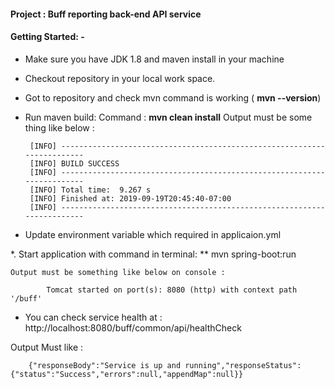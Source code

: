 #### Project : Buff reporting back-end API service

#### Getting Started: -
 * Make sure you have JDK 1.8 and maven install in your machine
 * Checkout repository in your local work space.
 * Got to repository and check mvn command is working  ( **mvn --version**)
 * Run maven build:
 	Command :  **mvn clean install**
 	Output must be some thing like below :
 	
 		[INFO] ------------------------------------------------------------------------
		[INFO] BUILD SUCCESS
		[INFO] ------------------------------------------------------------------------
		[INFO] Total time:  9.267 s
		[INFO] Finished at: 2019-09-19T20:45:40-07:00
		[INFO] ------------------------------------------------------------------------
 	
 * Update environment variable which required in applicaion.yml
 
 *. Start application with command in terminal: ** mvn spring-boot:run
 	
 	Output must be something like below on console :
 	
 			Tomcat started on port(s): 8080 (http) with context path '/buff'


 	
* You can check service health at : http://localhost:8080/buff/common/api/healthCheck
 
 Output Must like : 
 
		{"responseBody":"Service is up and running","responseStatus":{"status":"Success","errors":null,"appendMap":null}}

